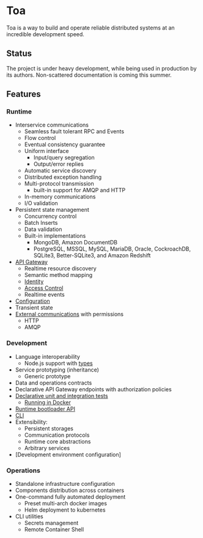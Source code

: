 # Toa

Toa is a way to build and operate reliable distributed systems at an incredible development speed.

## Status

The project is under heavy development, while being used in production by its authors.
Non-scattered documentation is coming this summer.

## Features

### Runtime

- Interservice communications
  - Seamless fault tolerant RPC and Events
  - Flow control
  - Eventual consistency guarantee
  - Uniform interface
    - Input/query segregation
    - Output/error replies
  - Automatic service discovery
  - Distributed exception handling
  - Multi-protocol transmission
    - built-in support for AMQP and HTTP
  - In-memory communications
  - I/O validation
- Persistent state management
  - Concurrency control
  - Batch Inserts
  - Data validation
  - Built-in implementations
    - MongoDB, Amazon DocumentDB
    - PostgreSQL, MSSQL, MySQL, MariaDB, Oracle, CockroachDB, SQLite3, Better-SQLite3, and Amazon Redshift
- [API Gateway](/extensions/exposition)
  - Realtime resource discovery
  - Semantic method mapping
  - [Identity](extensions/exposition/documentation/identity.md)
  - [Access Control](extensions/exposition/documentation/access.md)
  - Realtime events
- [Configuration](/extensions/configuration)
- Transient state
- [External communications](/extensions/origins) with permissions
  - HTTP
  - AMQP

### Development

- Language interoperability
  - Node.js support with [types](/types)
- Service prototyping (inheritance)
  - Generic prototype
- Data and operations contracts
- Declarative API Gateway endpoints with authorization policies
- [Declarative unit and integration tests](/userland/samples)
  - [Running in Docker](/runtime/cli/readme.md#replay)
- [Runtime bootloader API](/userland/stage)
- [CLI](/runtime/cli)
- Extensibility:
  - Persistent storages
  - Communication protocols
  - Runtime core abstractions
  - Arbitrary services
- [Development environment configuration]

### Operations

- Standalone infrastructure configuration
- Components distribution across containers
- One-command fully automated deployment
  - Preset multi-arch docker images
  - Helm deployment to kubernetes
- CLI utilities
  - Secrets management
  - Remote Container Shell 
